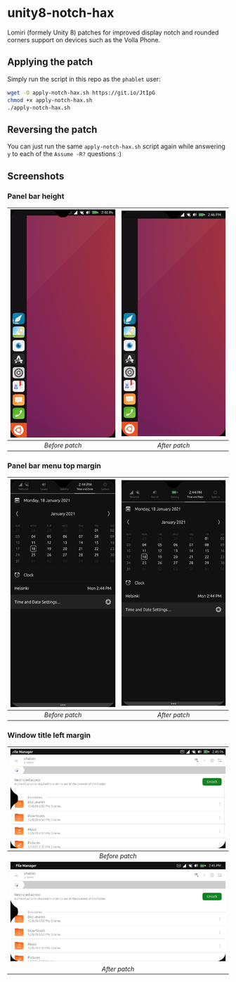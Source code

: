 # unity8-notch-hax
Lomiri (formely Unity 8) patches for improved display notch and rounded corners support on devices such as the Volla Phone.

## Applying the patch
Simply run the script in this repo as the `phablet` user:
```bash
wget -O apply-notch-hax.sh https://git.io/JtIpG
chmod +x apply-notch-hax.sh
./apply-notch-hax.sh
```

## Reversing the patch
You can just run the same `apply-notch-hax.sh` script again while answering `y` to each of the `Assume -R?` questions :)

## Screenshots

### Panel bar height
| ![images/1.png](images/1.png) | ![images/2.png](images/2.png) |
|:--:|:--:|
| *Before patch* | *After patch* |

### Panel bar menu top margin
| ![images/3.png](images/3.png) | ![images/4.png](images/4.png) |
|:--:|:--:|
| *Before patch* | *After patch* |

### Window title left margin
| ![images/5.png](images/5.png) |
|:--:|
| *Before patch* |
| ![images/6.png](images/6.png) |
| *After patch* |
